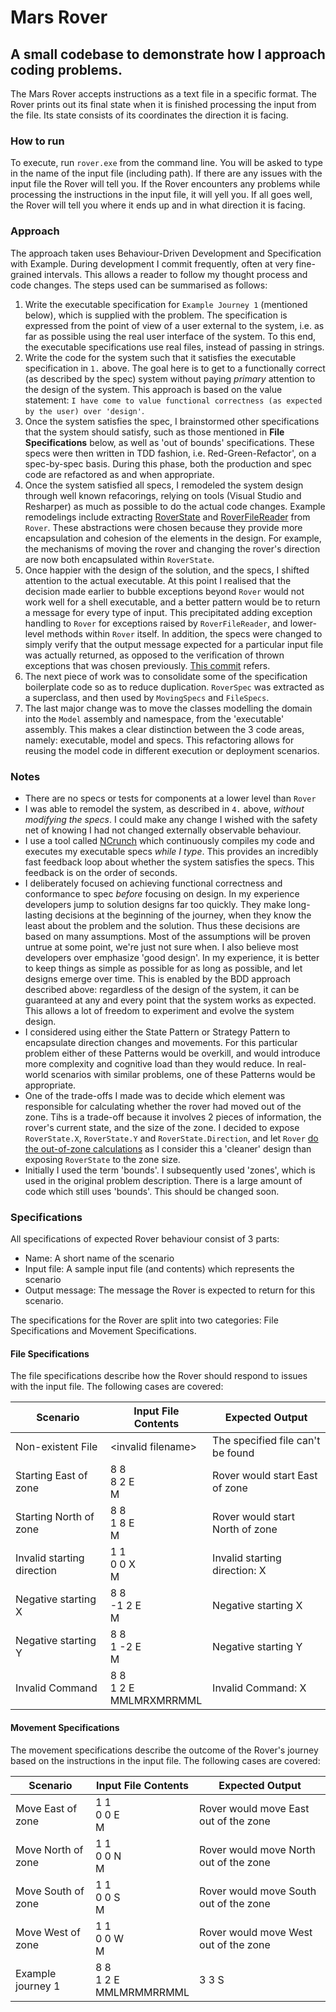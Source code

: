 # Mars Rover

## A small codebase to demonstrate how I approach coding problems. 

The Mars Rover accepts instructions as a text file in a specific format. The Rover prints out its final state when it is finished processing the input from the file. Its state consists of its coordinates the direction it is facing.

### How to run
To execute, run `rover.exe` from the command line. You will be asked to type in the name of the input file (including path). If there are any issues with the input file the Rover will tell you. If the Rover encounters any problems while processing the instructions in the input file, it will yell you. If all goes well, the Rover will tell you where it ends up and in what direction it is facing.

### Approach
The approach taken uses Behaviour-Driven Development and Specification with Example. During development I commit frequently, often at very fine-grained intervals. This allows a reader to follow my thought process and code changes. The steps used can be summarised as follows:  
 1. Write the executable specification for `Example Journey 1` (mentioned below), which is supplied with the problem. The specification is expressed from the point of view of a user external to the system, i.e. as far as possible using the real user interface of the system. To this end, the executable specifications use real files, instead of passing in strings.
 2. Write the code for the system such that it satisfies the executable specification in `1.` above. The goal here is to get to a functionally correct (as described by the spec) system without paying *primary* attention to the design of the system. This approach is based on the value statement: `I have come to value functional correctness (as expected by the user) over 'design'`. 
 3. Once the system satisfies the spec, I brainstormed other specifications that the system should satisfy, such as those mentioned in **File Specifications** below, as well as 'out of bounds' specifications. These specs were then written in TDD fashion, i.e. Red-Green-Refactor', on a spec-by-spec basis. During this phase, both the production and spec code are refactored as and when appropriate.
 4. Once the system satisfied all specs, I remodeled the system design through well known refacorings, relying on tools (Visual Studio and Resharper) as much as possible to do the actual code changes. Example remodelings include extracting [RoverState](https://github.com/joshilewis/marsrover/commit/31acef11934401f3a2852e8b97f404dd8c060258) and [RoverFileReader](https://github.com/joshilewis/marsrover/commit/f68277d8d8a531fa812bef695db5f18ff0ceb4e2) from `Rover`. These abstractions were chosen because they provide more encapsulation and cohesion of the elements in the design. For example, the mechanisms of moving the rover and changing the rover's direction are now both encapsulated within `RoverState`. 
 5. Once happier with the design of the solution, and the specs, I shifted attention to the actual executable. At this point I realised that the decision made earlier to bubble exceptions beyond `Rover` would not work well for a shell executable, and a better pattern would be to return a message for every type of input. This precipitated adding exception handling to `Rover` for exceptions raised by `RoverFileReader`, and lower-level methods within `Rover` itself. In addition, the specs were changed to simply verify that the output message expected for a particular input file was actually returned, as opposed to the verification of thrown exceptions that was chosen previously. [This commit](https://github.com/joshilewis/marsrover/commit/8b6e1f09992bb0347345f376416698a28c23e6ff) refers.
 6. The next piece of work was to consolidate some of the specification boilerplate code so as to reduce duplication. `RoverSpec` was extracted as a superclass, and then used by `MovingSpecs` and `FileSpecs`.
 7. The last major change was to move the classes modelling the domain into the `Model` assembly and namespace, from the 'executable' assembly. This makes a clear distinction between the 3 code areas, namely: executable, model and specs. This refactoring allows for reusing the model code in different execution or deployment scenarios.

 ### Notes
  * There are no specs or tests for components at a lower level than `Rover`
  * I was able to remodel the system, as described in `4.` above, *without modifying the specs*. I could make any change I wished with the safety net of knowing I had not changed externally observable behaviour.
  * I use a tool called [NCrunch](http://www.ncrunch.net/) which continuously compiles my code and executes my executable specs *while I type*. This provides an incredibly fast feedback loop about whether the system satisfies the specs. This feedback is on the order of seconds.
  * I deliberately focused on achieving functional correctness and conformance to spec *before* focusing on design. In my experience developers jump to solution designs far too quickly. They make long-lasting decisions at the beginning of the journey, when they know the least about the problem and the solution. Thus these decisions are based on many assumptions. Most of the assumptions will be proven untrue at some point, we're just not sure when. I also believe most developers over emphasize 'good design'. In my experience, it is better to keep things as simple as possible for as long as possible, and let designs emerge over time. This is enabled by the BDD approach described above: regardless of the design of the system, it can be guaranteed at any and every point that the system works as expected. This allows a lot of freedom to experiment and evolve the system design.
  * I considered using either the State Pattern or Strategy Pattern to encapsulate direction changes and movements. For this particular problem either of these Patterns would be overkill, and would introduce more complexity and cognitive load than they would reduce. In real-world scenarios with similar problems, one of these Patterns would be appropriate.
  * One of the trade-offs I made was to decide which element was responsible for calculating whether the rover had moved out of the zone. Tihs is a trade-off because it involves 2 pieces of information, the rover's current state, and the size of the zone. I decided to expose `RoverState.X`, `RoverState.Y` and `RoverState.Direction`, and let `Rover` [do the out-of-zone calculations](https://github.com/joshilewis/marsrover/blob/31acef11934401f3a2852e8b97f404dd8c060258/Console/Rover.cs#L93-L96) as I consider this a 'cleaner' design than exposing `RoverState` to the zone size.
  * Initially I used the term 'bounds'. I subsequently used 'zones', which is used in the original problem description. There is a large amount of code which still uses 'bounds'. This should be changed soon.

### Specifications
All specifications of expected Rover behaviour consist of 3 parts:
 * Name: A short name of the scenario
 * Input file: A sample input file (and contents) which represents the scenario
 * Output message: The message the Rover is expected to return for this scenario.

The specifications for the Rover are split into two categories: File Specifications and Movement Specifications. 

#### File Specifications
The file specifications describe how the Rover should respond to issues with the input file. The following cases are covered:  

**Scenario**|**Input File Contents**|**Expected Output**  
---|---|---  
Non-existent File|\<invalid filename>|The specified file can't be found
Starting East of zone|8 8<br>8 2 E<br>M|Rover would start East of zone
Starting North of zone|8 8<br>1 8 E<br>M|Rover would start North of zone
Invalid starting direction|1 1<br>0 0 X<br>M|Invalid starting direction: X
Negative starting X|8 8<br>-1 2 E<br>M|Negative starting X
Negative starting Y|8 8<br>1 -2 E<br>M|Negative starting Y
Invalid Command|8 8<br>1 2 E<br>MMLMRXMRRMML|Invalid Command: X

#### Movement Specifications
The movement specifications describe the outcome of the Rover's journey based on the instructions in the input file. The following cases are covered:  

**Scenario**|**Input File Contents**|**Expected Output**  
---|---|---  
Move East of zone|1 1<br>0 0 E<br>M|Rover would move East out of the zone
Move North of zone|1 1<br>0 0 N<br>M|Rover would move North out of the zone
Move South of zone|1 1<br>0 0 S<br>M|Rover would move South out of the zone
Move West of zone|1 1<br>0 0 W<br>M|Rover would move West out of the zone
Example journey 1|8 8<br>1 2 E<br>MMLMRMMRRMML|3 3 S
